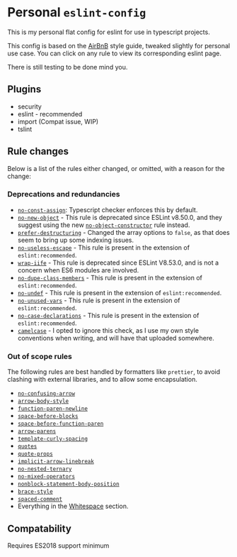 # Personal `eslint-config`
This is my personal flat config for eslint for use in typescript projects.

This config is based on the [AirBnB](https://github.com/airbnb/javascript) style guide, tweaked slightly for personal use case. You can click on any rule to view its corresponding eslint page.

There is still testing to be done mind you.

## Plugins
- security
- eslint - recommended
- import (Compat issue, WIP)
- tslint

## Rule changes
Below is a list of the rules either changed, or omitted, with a reason for the change:
### Deprecations and redundancies
- [`no-const-assign`](https://eslint.org/docs/latest/rules/no-const-assign): Typescript checker enforces this by default.
- [`no-new-object`](https://eslint.org/docs/latest/rules/no-new-object) - This rule is deprecated since ESLint v8.50.0, and they suggest using the new [`no-object-constructor`](https://eslint.org/docs/latest/rules/no-object-constructor) rule instead.
- [`prefer-destructuring`](https://eslint.org/docs/latest/rules/prefer-destructuring) - Changed the array options to `false`, as that does seem to bring up some indexing issues.
- [`no-useless-escape`](https://eslint.org/docs/latest/rules/no-useless-escape) - This rule is present in the extension of `eslint:recommended`.
- [`wrap-iife`](https://eslint.org/docs/latest/rules/wrap-iife) - This rule is deprecated since ESLint V8.53.0, and is not a concern when ES6 modules are involved.
- [`no-dupe-class-members`](https://eslint.org/docs/latest/rules/no-dupe-class-members) - This rule is present in the extension of `eslint:recommended`.
- [`no-undef`](https://eslint.org/docs/latest/rules/no-undef) - This rule is present in the extension of `eslint:recommended`.
- [`no-unused-vars`](https://eslint.org/docs/latest/rules/no-unused-vars) - This rule is present in the extension of `eslint:recommended`.
- [`no-case-declarations`](https://eslint.org/docs/latest/rules/no-case-declarations) - This rule is present in the extension of `eslint:recommended`.
- [`camelcase`](https://eslint.org/docs/latest/rules/camelcase) - I opted to ignore this check, as I use my own style conventions when writing, and will have that uploaded somewhere.

### Out of scope rules
The following rules are best handled by formatters like `prettier`, to avoid clashing with external libraries, and to allow some encapsulation.
- [`no-confusing-arrow`](https://eslint.org/docs/latest/rules/no-confusing-arrow)
- [`arrow-body-style`](https://eslint.org/docs/latest/rules/arrow-body-style)
- [`function-paren-newline`](https://eslint.org/docs/latest/rules/function-paren-newline)
- [`space-before-blocks`](https://eslint.org/docs/latest/rules/space-before-blocks)
- [`space-before-function-paren`](https://eslint.org/docs/latest/rules/space-before-function-paren)
- [`arrow-parens`](https://eslint.org/docs/latest/rules/arrow-parens)
- [`template-curly-spacing`](https://eslint.org/docs/latest/rules/template-curly-spacing)
- [`quotes`](https://eslint.org/docs/latest/rules/quotes)
- [`quote-props`](https://eslint.org/docs/latest/rules/quote-props)
- [`implicit-arrow-linebreak`](https://eslint.org/docs/latest/rules/implicit-arrow-linebreak)
- [`no-nested-ternary`](https://eslint.org/docs/latest/rules/no-nested-ternary)
- [`no-mixed-operators`](https://eslint.org/docs/latest/rules/no-mixed-operators)
- [`nonblock-statement-body-position`](https://eslint.org/docs/latest/rules/nonblock-statement-body-position)
- [`brace-style`](https://eslint.org/docs/latest/rules/brace-style)
- [`spaced-comment`](https://eslint.org/docs/latest/rules/spaced-comment)
- Everything in the [Whitespace](https://github.com/airbnb/javascript?tab=readme-ov-file#whitespace) section.

## Compatability
Requires ES2018 support minimum
